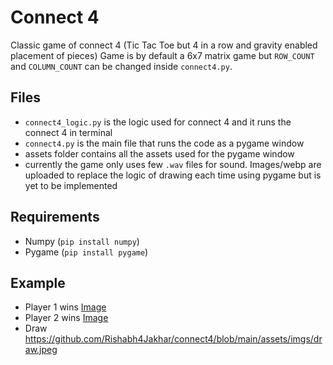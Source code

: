 # Connect 4

Classic game of connect 4 (Tic Tac Toe but 4 in a row and gravity enabled placement of pieces)
Game is by default a 6x7 matrix game but `ROW_COUNT` and `COLUMN_COUNT` can be changed inside `connect4.py`.

## Files

- `connect4_logic.py` is the logic used for connect 4 and it runs the connect 4 in terminal
- `connect4.py` is the main file that runs the code as a pygame window
- assets folder contains all the assets used for the pygame window
- currently the game only uses few `.wav` files for sound. Images/webp are uploaded to replace the logic of drawing each time using pygame but is yet to be implemented

## Requirements
- Numpy (`pip install numpy`)
- Pygame (`pip install pygame`)

## Example

- Player 1 wins
  [Image]()
- Player 2 wins
  [Image]()
- Draw
  https://github.com/Rishabh4Jakhar/connect4/blob/main/assets/imgs/draw.jpeg
